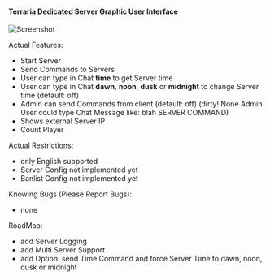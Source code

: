 ﻿#### Terraria Dedicated Server Graphic User Interface

![Screenshot](http://www.web-regensburg.de/terraria/Terraria.png "Screenshot")

Actual Features: 
* Start Server
* Send Commands to Servers
* User can type in Chat **time** to get Server time
* User can type in Chat **dawn**, **noon**, **dusk** or **midnight** to change Server time (default: off)
* Admin can send Commands from client (default: off)
(dirty! None Admin User could type Chat Message like: blah <ADMINNAME> SERVER COMMAND)
* Shows external Server IP
* Count Player

Actual Restrictions: 
* only English supported
* Server Config not implemented yet
* Banlist Config not implemented yet

Knowing Bugs (Please Report Bugs): 
* none

RoadMap: 
* add Server Logging
* add Multi Server Support
* add Option: send Time Command and force Server Time to dawn, noon, dusk or midnight